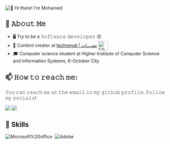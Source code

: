 <img src="https://github.com/MohamedMahmoudSaid/MohamedMahmoudSaid/assets/143429770/e1ab25e0-3a80-47fb-8717-4f2b95b026d1" alt="👋 Hi there! I'm Mohamed " title="👋 Hi there! I'm (Mohamed)"/>


<!--
![visitors](https://vbr.wocr.tk/badge?page_id=Raymo111.Raymo111&color=00cf00)
-->

## :book: 𝙰𝚋𝚘𝚞𝚝 𝙼𝚎
- 🖥  Try to be a 𝚂𝚘𝚏𝚝𝚠𝚊𝚛𝚎 𝚍𝚎𝚟𝚎𝚕𝚘𝚙𝚎𝚛 😊
- 💼 Content creator at [techneyat | تقنيـــات](https://www.youtube.com/@techneyat5671) <img src="https://github.com/MohamedMahmoudSaid/MohamedMahmoudSaid/assets/143429770/fbef9d9c-16ed-4b27-9f6c-03f545334cc2?s=200&v=4" height="30em" align="center" alt="CharaChorder Logo" title="CharaChorder Logo"/>
- 🎓 Computer science student at Higher Institute of Computer Science and Information Systems, 6-October City
  

## 📫 𝙷𝚘𝚠 𝚝𝚘 𝚛𝚎𝚊𝚌𝚑 𝚖𝚎:
𝚈𝚘𝚞 𝚌𝚊𝚗 𝚛𝚎𝚊𝚌𝚑 𝚖𝚎 𝚊𝚝 𝚝𝚑𝚎 𝚎𝚖𝚊𝚒𝚕 𝚒𝚗 𝚖𝚢 𝚐𝚒𝚝𝚑𝚞𝚋 𝚙𝚛𝚘𝚏𝚒𝚕𝚎. 𝙵𝚘𝚕𝚕𝚘𝚠 𝚖𝚢 𝚜𝚘𝚌𝚒𝚊𝚕𝚜!

<a href ="https://www.linkedin.com/in/mohamed-mahmoud-said-8b6258282/" target="_blank"><img src = "https://shields.io/badge/-Mohamed%20Mahmoud-0072b1?style=for-the-badge&logo=Linkedin&logoColor=white"/></a>
<a href ="https://www.facebook.com/mohamed.mahmoudsaid.75/" target="_blank"><img src = "https://shields.io/badge/-Mohamed%20Mahmoud-4267B2?style=for-the-badge&logo=Facebook&logoColor=white"/></a>


## 🧠 Skills
![Microsoft%20office](https://img.shields.io/badge/-Microsoft%20office-F25022?style=flat&logo=Microsoft%20office)&nbsp;
![Adobe](https://img.shields.io/badge/-Adobe-FF0000?style=flat&logo=Adobe)&nbsp;
